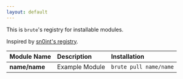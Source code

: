 ```yaml
---
layout: default
---
```


This is `brute`'s registry for installable modules.

Inspired by [sn0int's registry](https://sn0int.com/).

| Module Name          | Description       | Installation                   |
|:---------------------|:------------------|:-------------------------------|
| __name/name__        | Example Module    | `brute pull name/name`         |
